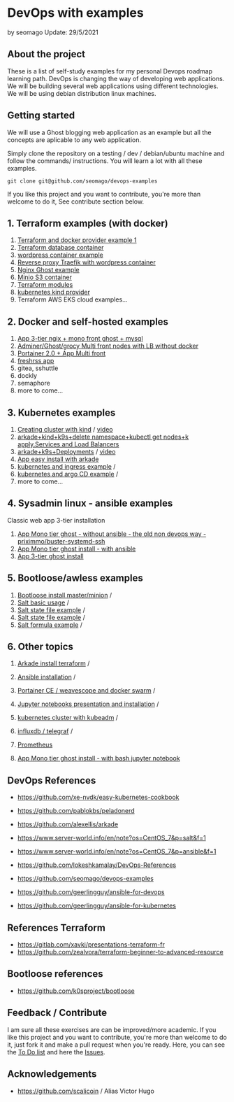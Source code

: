 # DevOps with examples
by seomago
Update: 29/5/2021

## About the project

These is a list of self-study examples for my personal Devops roadmap learning path.
DevOps is changing the way of developing web applications. We will be building several web applications 
using different technologies.
We will be using debian distribution linux machines.

## Getting started

We will use a Ghost blogging web application as an example but all the concepts are aplicable to any web application.

Simply clone the repository on a testing / dev / debian/ubuntu machine and follow the commands/ instructions.
You will learn a lot with all these examples.

```
git clone git@github.com/seomago/devops-examples
```
If you like this project and you want to contribute, you're more than welcome to do it, See contribute section below.


## 1. Terraform examples (with docker)
   1. [Terraform and docker provider example 1](./terraform/1) 
   2. [Terraform database container](./terraform/2) 
   3. [wordpress container example](./terraform/3) 
   4. [Reverse proxy Traefik with wordpress container](./terraform/4) 
   5. [Nginx Ghost example](./terraform/5)
   6. [Minio S3 container](./terraform/6)
   7. [Terraform modules](./terraform/7)
   8. [kubernetes kind provider](./terraform/8)
   9. Terraform AWS EKS cloud examples...

## 2. Docker and self-hosted examples  
   1. [App 3-tier ngix + mono front ghost + mysql](./docker/1)
   2. [Adminer/Ghost/grocy Multi front nodes with LB without docker](./docker/2)
   3. [Portainer 2.0 + App Multi front](./docker/3)
   4. [freshrss app](./docker/4)
   5. gitea, sshuttle
   6. dockly
   7. semaphore
   8. more to come...

## 3. Kubernetes examples
   1. [Creating cluster with kind](./kubernetes/1) / [video](https://youtu.be/fhYSKEy0s8w)
   2. [arkade+kind+k9s+delete namespace+kubectl get nodes+k apply.Services and Load Balancers](./kubernetes/2) 
   3. [arkade+k9s+Deployments](./kubernetes/3) / [video](https://youtu.be/q-ZicDSb3Cc)
   4. [App easy install with arkade](./kubernetes/4)
   5. [kubernetes and ingress example](./kubernetes/5) /
   6. [kubernetes and argo CD example](./kubernetes/6) /
   7. more to come...

## 4. Sysadmin linux - ansible examples
Classic web app 3-tier installation
   1. [App Mono tier ghost - without ansible - the old non devops way - priximmo/buster-systemd-ssh](./sysadmin/1)
   2. [App Mono tier ghost install - with ansible](./sysadmin/2)
   3. [App 3-tier ghost install](./sysadmin/3)

## 5. Bootloose/awless examples

  1. [Bootloose install master/minion](./salt/1) /
  2. [Salt basic usage](./salt/2) /
  3. [Salt state file example](./salt/3) /
  4. [Salt state file example](./salt/4) /
  5. [Salt formula example](./salt/5) /

## 6. Other topics
   1. [Arkade install terraform](./mix/1) /
   2. [Ansible installation](./mix/2) /
   2. [Portainer CE / weavescope and docker swarm](./mix/3) /
   3. [Jupyter notebooks presentation and installation](./mix/4) /
   4. [kubernetes cluster with kubeadm](./mix/5) /

   6. [influxdb / telegraf](./mix/3) /
   7. [Prometheus](./mix/3) 
   8. [App Mono tier ghost install - with bash jupyter notebook](./sysadmin/2)


## DevOps References
* https://github.com/xe-nvdk/easy-kubernetes-cookbook
* https://github.com/pablokbs/peladonerd
* https://github.com/alexellis/arkade
* https://www.server-world.info/en/note?os=CentOS_7&p=salt&f=1
* https://www.server-world.info/en/note?os=CentOS_7&p=ansible&f=1

* https://github.com/lokeshkamalay/DevOps-References
* https://github.com/seomago/devops-examples
* https://github.com/geerlingguy/ansible-for-devops
* https://github.com/geerlingguy/ansible-for-kubernetes

## References Terraform
* https://gitlab.com/xavki/presentations-terraform-fr
* https://github.com/zealvora/terraform-beginner-to-advanced-resource

## Bootloose references
* https://github.com/k0sproject/bootloose

## Feedback / Contribute

I am sure all these exercises are can be improved/more academic.
If you like this project and you want to contribute, you're more than welcome to do it, just fork it and make a pull request when you're ready. Here, you can see the  [To Do list](https://github.com/seomago/devops-examples/projects/1) and here the [Issues](https://github.com/seomago/devops-examples/issues).


## Acknowledgements

* https://github.com/scalicoin / Alias Victor Hugo